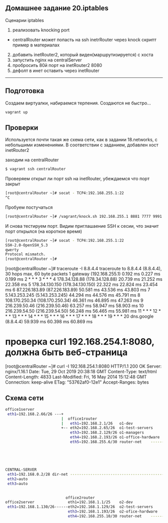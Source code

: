 ## Домашнее задание 20.iptables
Сценарии iptables
1) реализовать knocking port
- centralRouter может попасть на ssh inetrRouter через knock скрипт
пример в материалах
2) добавить inetRouter2, который виден(маршрутизируется) с хоста
3) запустить nginx на centralServer
4) пробросить 80й порт на inetRouter2 8080
5) дефолт в инет оставить через inetRouter 

---


## Подготовка
Создаем виртуалки, набираемся терпения. Создаются не быстро...
```bash
vagrant up
```
## Проверки

Используется почти такая же схема сети, как в задании 18.networks, с небольшими изменениями.
В соответствии с заданием, добавлен хост inetRouter2

заходим на centralRouter
```bash
$ vagrant ssh centralRouter
```

Проверяем открыт ли порт ssh на inetRouter, убеждаемся что порт закрыт
```bash
[root@centralRouter ~]# socat - TCP4:192.168.255.1:22
^C
```
Пробуем постучаться
```bash
[root@centralRouter ~]# /vagrant/knock.sh 192.168.255.1 8881 7777 9991
```

И снова тестируем порт. Видим приглашаение SSH к сесии, что значит порт открылся (на короткое время)
```bash
[root@centralRouter ~]# socat - TCP4:192.168.255.1:22
SSH-2.0-OpenSSH_5.3
qwerty
Protocol mismatch.
[root@centralRouter ~]#
```


[root@centralRouter ~]# traceroute -I 8.8.4.4
traceroute to 8.8.4.4 (8.8.4.4), 30 hops max, 60 byte packets
 1  gateway (192.168.255.1)  0.192 ms  0.227 ms  0.199 ms
 2  * * *
 3  * * *
 4  178.34.128.88 (178.34.128.88)  20.739 ms  21.252 ms  22.358 ms
 5  178.34.130.150 (178.34.130.150)  22.322 ms  22.824 ms  23.454 ms
 6  87.226.183.89 (87.226.183.89)  50.581 ms  43.536 ms  43.803 ms
 7  5.143.253.245 (5.143.253.245)  44.294 ms  44.576 ms  45.791 ms
 8  108.170.250.34 (108.170.250.34)  46.361 ms  46.895 ms  47.263 ms
 9  216.239.50.46 (216.239.50.46)  63.257 ms  58.947 ms  58.903 ms
10  216.239.54.50 (216.239.54.50)  56.248 ms  56.465 ms  55.981 ms
11  * * *
12  * * *
13  * * *
14  * * *
15  * * *
16  * * *
17  * * *
18  * * *
19  * * *
20  dns.google (8.8.4.4)  59.939 ms  60.398 ms  60.869 ms


# проверка curl 192.168.254.1:8080, должна быть веб-страница
[root@centralRouter ~]# curl -I 192.168.254.1:8080
HTTP/1.1 200 OK
Server: nginx/1.16.1
Date: Tue, 29 Oct 2019 20:38:18 GMT
Content-Type: text/html
Content-Length: 4833
Last-Modified: Fri, 16 May 2014 15:12:48 GMT
Connection: keep-alive
ETag: "53762af0-12e1"
Accept-Ranges: bytes


## Схема сети
```bash
office1server
 eth1=192.168.2.66/26 ---+
                         |  office1router
                         |   eth1=192.168.2.1/26   o1-dev
                         +-- eth2=192.168.2.65/26  o1-test-servers
                             eth3=192.168.2.129/26 o1-managers
                             eth4=192.168.2.193/26 o1-office-hardware
                             eth5=192.168.255.6/30 router-net    --------+
                                                                         |                                                 inetRouter
                                                                         |   central-router                                 eth0=WAN uplink (nat)
                                                                         |    eth1=192.168.255.2/30  router-net ----------- eth1=192.168.255.1/30
                                                                         |         192.168.254.2/30             ----+
                                                                         +-------  192.168.255.5/30                 |
CENTRAL-SERVER                                                           +-------  192.168.255.9/30                 |      inetRouter2
 eth1=192.168.0.2/28 dir-net --------------------------------------------|--  eth2=192.168.0.1/28    dir-net        |       eth0=WAN uplink (nat)
 eth2=auto                                                               |    eth3=192.168.0.33/28   hw-net         +------ eth1=192.168.254.1/30
 eth3=auto                                                               |    eth4=192.168.0.65/26   mgt-net
                                                                         |
                                                                         |
                           office2router                                 |
office2server               eth1=192.168.1.1/25    o2-dev                |
 eth1=192.168.1.130/26------eth2=192.168.1.129/26  o2-test-servers       |
                            eth3=192.168.1.193/26  o2-ofice-hardware     |
                            eth4=192.168.255.10/30 router-net    --------+
```

